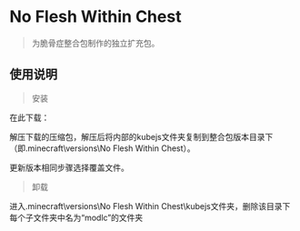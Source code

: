 # No Flesh Within Chest

> 为脆骨症整合包制作的独立扩充包。

## 使用说明
 > 安装

在此下载：

解压下载的压缩包，解压后将内部的kubejs文件夹复制到整合包版本目录下（即.minecraft\versions\No Flesh Within Chest）。

更新版本相同步骤选择覆盖文件。

 > 卸载

进入.minecraft\versions\No Flesh Within Chest\kubejs文件夹，删除该目录下每个子文件夹中名为“modlc”的文件夹